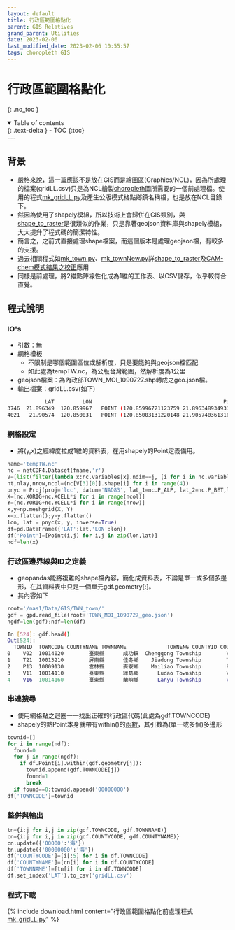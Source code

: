 ```yaml
---
layout: default
title: 行政區範圍格點化
parent: GIS Relatives
grand_parent: Utilities
date: 2023-02-06
last_modified_date: 2023-02-06 10:55:57
tags: choropleth GIS
---
```


# 行政區範圍格點化
{: .no_toc }

<details open markdown="block">
  <summary>
    Table of contents
  </summary>
  {: .text-delta }
- TOC
{:toc}
</details>
---

## 背景

- 嚴格來說，這一篇應該不是放在GIS而是繪圖區(Graphics/NCL)，因為所處理的檔案(gridLL.csv)只是為NCL繪製[choropleth](../Graphics/NCL/choropleth.md)圖所需要的一個前處理檔。使用的程式[mk_gridLL.py][mk_gridLL.py]及產生公版模式格點鄉鎮名稱檔，也是放在NCL目錄下。
- 然因為使用了shapely模組，所以技術上會歸併在GIS類別，與[shape_to_raster](shape_to_raster.md)是很類似的作業，只是靠著geojson資料庫與shapely模組，大大提升了程式碼的簡潔特性。
- 簡言之，之前式直接處理shape檔案，而這個版本是處理geojson檔，有較多的支援。
- 過去相關程式如[mk_town.py][1]、[mk_townNew.py][2]詳[shape_to_raster](shape_to_raster.md)及[CAM-chem模式結果之校正](../../AQana/GAQuality/NCAR_ACOM/2.correct.md)應用
- 同樣是前處理，將2維點陣線性化成為1維的工作表、以CSV儲存，似乎較符合直覺。

## 程式說明

### IO's

- 引數：無
- 網格模板
  - 不限制是哪個範圍區位或解析度，只是要能夠與geojson檔匹配
  - 如此處為tempTW.nc，為公版台灣範圍，然解析度為1公里
- geojson檔案：為內政部TOWN_MOI_1090727.shp轉成之geo.json檔。
- 輸出檔案：gridLL.csv(如下)

```bash
            LAT         LON                                          Point  TOWNCODE COUNTYCODE COUNTYNAME TOWNNAME
3746  21.896349  120.859967   POINT (120.85996721123759 21.89634893493374)  10013040      10013        屏東縣      恆春鎮
4021   21.90574  120.850031   POINT (120.85003131220148 21.90574036131661)  10013040      10013        屏東縣      恆春鎮
```

### 網格設定

- 將(y,x)之經緯度拉成1維的資料表，在用shapely的Point定義備用。

```python
name='tempTW.nc'
nc = netCDF4.Dataset(fname,'r')
V=[list(filter(lambda x:nc.variables[x].ndim==j, [i for i in nc.variables])) for j in [1,2,3,4]]
nt,nlay,nrow,ncol=(nc[V[3][0]].shape[i] for i in range(4))
pnyc = Proj(proj='lcc', datum='NAD83', lat_1=nc.P_ALP, lat_2=nc.P_BET,lat_0=nc.YCENT, lon_0=nc.XCENT, x_0=0, y_0=0.0)
X=[nc.XORIG+nc.XCELL*i for i in range(ncol)]
Y=[nc.YORIG+nc.YCELL*i for i in range(nrow)]
x,y=np.meshgrid(X, Y)
x=x.flatten();y=y.flatten()
lon, lat = pnyc(x, y, inverse=True)
df=pd.DataFrame({'LAT':lat,'LON':lon})
df['Point']=[Point(i,j) for i,j in zip(lon,lat)]
ndf=len(x)
```

### 行政區邊界線與ID之定義

- geopandas能將複雜的shape檔內容，簡化成資料表，不論是單一或多個多邊形，在其資料表中只是一個單元gdf.geometry[:]。
- 其內容如下

```python
root='/nas1/Data/GIS/TWN_town/'
gdf = gpd.read_file(root+'TOWN_MOI_1090727_geo.json')
ngdf=len(gdf);ndf=len(df)
```

```bash
In [524]: gdf.head()
Out[524]:
  TOWNID  TOWNCODE COUNTYNAME TOWNNAME             TOWNENG COUNTYID COUNTYCODE                                           geometry
0    V02  10014020        臺東縣      成功鎮  Chenggong Township        V      10014  POLYGON ((121.40996 23.21351, 121.40988 23.213...
1    T21  10013210        屏東縣      佳冬鄉    Jiadong Township        T      10013  POLYGON ((120.57660 22.45775, 120.57655 22.457...
2    P13  10009130        雲林縣      麥寮鄉    Mailiao Township        P      10009  POLYGON ((120.29898 23.74093, 120.29898 23.741...
3    V11  10014110        臺東縣      綠島鄉      Ludao Township        V      10014  MULTIPOLYGON (((121.49155 22.67746, 121.49171 ...
4    V16  10014160        臺東縣      蘭嶼鄉      Lanyu Township        V      10014  MULTIPOLYGON (((121.61180 21.94290, 121.61236 ...
```

### 串連搜尋

- 使用網格點之迴圈一一找出正確的行政區代碼(此處為gdf.TOWNCODE)
- shapely的點Point本身就帶有within()的[函數](https://automating-gis-processes.github.io/CSC18/lessons/L4/point-in-polygon.html)，其引數為(單一或多個)多邊形

```python
townid=[]
for i in range(ndf):
  found=0
  for j in range(ngdf):
    if df.Point[i].within(gdf.geometry[j]):
      townid.append(gdf.TOWNCODE[j])
      found=1
      break
  if found==0:townid.append('00000000')
df['TOWNCODE']=townid
```

### 整併與輸出

```python
tn={i:j for i,j in zip(gdf.TOWNCODE, gdf.TOWNNAME)}
cn={i:j for i,j in zip(gdf.COUNTYCODE, gdf.COUNTYNAME)}
cn.update({'00000':'海'})
tn.update({'00000000':'海'})
df['COUNTYCODE']=[i[:5] for i in df.TOWNCODE]
df['COUNTYNAME']=[cn[i] for i in df.COUNTYCODE]
df['TOWNNAME']=[tn[i] for i in df.TOWNCODE]
df.set_index('LAT').to_csv('gridLL.csv')
```

### 程式下載

{% include download.html content="行政區範圍格點化前處理程式[mk_gridLL.py][mk_gridLL.py]" %}

[mk_gridLL.py]: https://github.com/sinotec2/Focus-on-Air-Quality/blob/main/utilities/Graphics/NCL/mk_gridLL.py

[1]: https://github.com/sinotec2/Focus-on-Air-Quality/blob/main/AQana/GAQuality/NCAR_ACOM/CAM_pys/mk_town.py "mk_town.py"
[2]: https://github.com/sinotec2/Focus-on-Air-Quality/blob/main/AQana/GAQuality/NCAR_ACOM/CAM_pys/mk_townNew.py "mk_townNew.py"